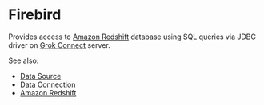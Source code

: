 <!-- TITLE: Redshift -->
<!-- SUBTITLE: -->

# Firebird

Provides access to [Amazon Redshift](https://aws.amazon.com/en/redshift/) database
using SQL queries via JDBC driver on [Grok Connect](data-source.md) server. 

See also:

  * [Data Source](data-source.md)
  * [Data Connection](data-connection.md)
  * [Amazon Redshift](https://aws.amazon.com/en/redshift/)
